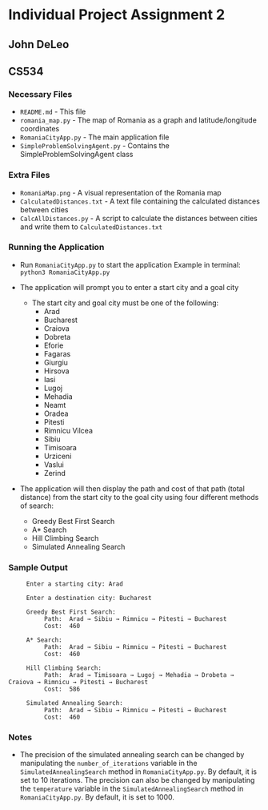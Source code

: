 # Individual Project Assignment 2
## John DeLeo
## CS534

### Necessary Files
- `README.md` - This file
- `romania_map.py` - The map of Romania as a graph and latitude/longitude coordinates
- `RomaniaCityApp.py` - The main application file
- `SimpleProblemSolvingAgent.py` - Contains the SimpleProblemSolvingAgent class

### Extra Files
- `RomaniaMap.png` - A visual representation of the Romania map
- `CalculatedDistances.txt` - A text file containing the calculated distances between cities
- `CalcAllDistances.py` - A script to calculate the distances between cities and write them to `CalculatedDistances.txt`

### Running the Application

- Run `RomaniaCityApp.py` to start the application
    Example in terminal: `python3 RomaniaCityApp.py`

- The application will prompt you to enter a start city and a goal city
    - The start city and goal city must be one of the following:
        - Arad
        - Bucharest
        - Craiova
        - Dobreta
        - Eforie
        - Fagaras
        - Giurgiu
        - Hirsova
        - Iasi
        - Lugoj
        - Mehadia
        - Neamt
        - Oradea
        - Pitesti
        - Rimnicu Vilcea
        - Sibiu
        - Timisoara
        - Urziceni
        - Vaslui
        - Zerind

- The application will then display the path and cost of that path (total distance) from the start city to the goal city using four different methods of search:
    - Greedy Best First Search
    - A* Search
    - Hill Climbing Search
    - Simulated Annealing Search

### Sample Output
```
     Enter a starting city: Arad

     Enter a destination city: Bucharest

     Greedy Best First Search:
          Path:  Arad → Sibiu → Rimnicu → Pitesti → Bucharest
          Cost:  460

     A* Search:
          Path:  Arad → Sibiu → Rimnicu → Pitesti → Bucharest
          Cost:  460

     Hill Climbing Search:
          Path:  Arad → Timisoara → Lugoj → Mehadia → Drobeta → Craiova → Rimnicu → Pitesti → Bucharest
          Cost:  586

     Simulated Annealing Search:
          Path:  Arad → Sibiu → Rimnicu → Pitesti → Bucharest
          Cost:  460
```

### Notes
- The precision of the simulated annealing search can be changed by manipulating the `number_of_iterations` variable in the `SimulatedAnnealingSearch` method in `RomaniaCityApp.py`. By default, it is set to 10 iterations. The precision can also be changed by manipulating the `temperature` variable in the `SimulatedAnnealingSearch` method in `RomaniaCityApp.py`. By default, it is set to 1000.







